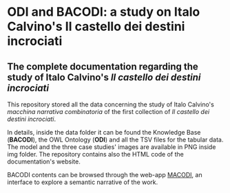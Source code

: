 # ODI and BACODI: a study on Italo Calvino's Il castello dei destini incrociati
## The complete documentation regarding the study of Italo Calvino's <i>Il castello dei destini incrociati</i>
<p>This repository stored all the data concerning the study of Italo Calvino's <i>macchina narrativa combinatoria</i> of the first collection of <i>Il castello dei destini incrociati</i>.</p>
<p>In details, inside the data folder it can be found the Knowledge Base (<b>BACODI</b>), the OWL Ontology (<b>ODI</b>) and all the TSV files for the tabular data. The model and the three case studies' images are available in PNG inside img folder. The repository contains also the HTML code of the documentation's website.</p>
<p>BACODI contents can be browsed through the web-app <a href="https://github.com/ValentinaPasqual/macodi">MACODI</a>, an interface to explore a semantic narrative of the work.</p>
